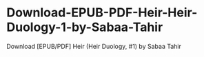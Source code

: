 # Download-EPUB-PDF-Heir-Heir-Duology-1-by-Sabaa-Tahir
Download [EPUB/PDF] Heir (Heir Duology, #1) by Sabaa Tahir
